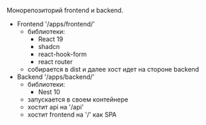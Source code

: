 Монорепозиторий frontend и backend.
- Frontend '/apps/frontend/'
    - библиотеки:
        - React 19 
        - shadcn
        - react-hook-form
        - react router
    - собирается в dist и далее хост идет на стороне backend
- Backend '/apps/backend/'
    - библиотеки:
        - Nest 10 
    - запускается в своем контейнере
    - хостит api на '/api'
    - хостит frontend на '/' как SPA
    